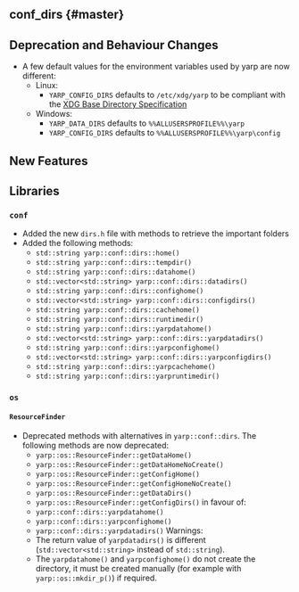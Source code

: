 conf_dirs {#master}
---------


Deprecation and Behaviour Changes
---------------------------------

* A few default values for the environment variables used by yarp are now
  different:
  * Linux:
    * `YARP_CONFIG_DIRS` defaults to `/etc/xdg/yarp` to be compliant with the
      [XDG Base Directory Specification](https://specifications.freedesktop.org/basedir-spec/basedir-spec-latest.html)
  * Windows:
    * `YARP_DATA_DIRS` defaults to `%%ALLUSERSPROFILE%%\yarp`
    * `YARP_CONFIG_DIRS` defaults to `%%ALLUSERSPROFILE%%\yarp\config`


New Features
------------

## Libraries

### `conf`

* Added the new `dirs.h` file with methods to retrieve the important folders
* Added the following methods:
   * `std::string yarp::conf::dirs::home()`
   * `std::string yarp::conf::dirs::tempdir()`
   * `std::string yarp::conf::dirs::datahome()`
   * `std::vector<std::string> yarp::conf::dirs::datadirs()`
   * `std::string yarp::conf::dirs::confighome()`
   * `std::vector<std::string> yarp::conf::dirs::configdirs()`
   * `std::string yarp::conf::dirs::cachehome()`
   * `std::string yarp::conf::dirs::runtimedir()`
   * `std::string yarp::conf::dirs::yarpdatahome()`
   * `std::vector<std::string> yarp::conf::dirs::yarpdatadirs()`
   * `std::string yarp::conf::dirs::yarpconfighome()`
   * `std::vector<std::string> yarp::conf::dirs::yarpconfigdirs()`
   * `std::string yarp::conf::dirs::yarpcachehome()`
   * `std::string yarp::conf::dirs::yarpruntimedir()`

### `os`

#### `ResourceFinder`

* Deprecated methods with alternatives in `yarp::conf::dirs`.
  The following methods are now deprecated:
    * `yarp::os::ResourceFinder::getDataHome()`
    * `yarp::os::ResourceFinder::getDataHomeNoCreate()`
    * `yarp::os::ResourceFinder::getConfigHome()`
    * `yarp::os::ResourceFinder::getConfigHomeNoCreate()`
    * `yarp::os::ResourceFinder::getDataDirs()`
    * `yarp::os::ResourceFinder::getConfigDirs()`
  in favour of:
    * `yarp::conf::dirs::yarpdatahome()`
    * `yarp::conf::dirs::yarpconfighome()`
    * `yarp::conf::dirs::yarpdatadirs()`
  Warnings:
    * The return value of `yarpdatadirs()` is different
      (`std::vector<std::string>` instead of `std::string`).
    * The `yarpdatahome()` and `yarpconfighome()` do not create the directory,
      it must be created manually (for example with `yarp::os::mkdir_p()`) if
      required.
